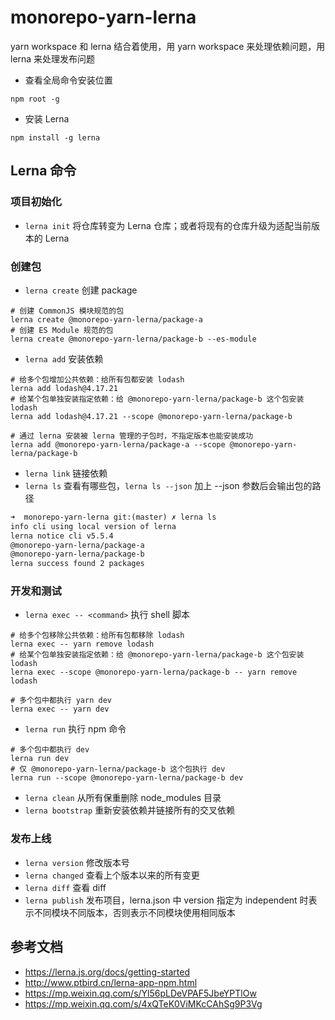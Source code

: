 # monorepo-yarn-lerna

yarn workspace 和 lerna 结合着使用，用 yarn workspace 来处理依赖问题，用 lerna 来处理发布问题

- 查看全局命令安装位置

```shell
npm root -g
```

- 安装 Lerna

```shell
npm install -g lerna
```

## Lerna 命令

### 项目初始化

- `lerna init` 将仓库转变为 Lerna 仓库；或者将现有的仓库升级为适配当前版本的 Lerna

### 创建包

- `lerna create` 创建 package

```shell
# 创建 CommonJS 模块规范的包
lerna create @monorepo-yarn-lerna/package-a
# 创建 ES Module 规范的包
lerna create @monorepo-yarn-lerna/package-b --es-module
```

- `lerna add` 安装依赖

```shell
# 给多个包增加公共依赖：给所有包都安装 lodash
lerna add lodash@4.17.21
# 给某个包单独安装指定依赖：给 @monorepo-yarn-lerna/package-b 这个包安装 lodash
lerna add lodash@4.17.21 --scope @monorepo-yarn-lerna/package-b

# 通过 lerna 安装被 lerna 管理的子包时，不指定版本也能安装成功
lerna add @monorepo-yarn-lerna/package-a --scope @monorepo-yarn-lerna/package-b
```

- `lerna link` 链接依赖
- `lerna ls` 查看有哪些包，`lerna ls --json` 加上 --json 参数后会输出包的路径

```txt
➜  monorepo-yarn-lerna git:(master) ✗ lerna ls
info cli using local version of lerna
lerna notice cli v5.5.4
@monorepo-yarn-lerna/package-a
@monorepo-yarn-lerna/package-b
lerna success found 2 packages
```

### 开发和测试

- `lerna exec -- <command>` 执行 shell 脚本

```shell
# 给多个包移除公共依赖：给所有包都移除 lodash
lerna exec -- yarn remove lodash
# 给某个包单独安装指定依赖：给 @monorepo-yarn-lerna/package-b 这个包安装 lodash
lerna exec --scope @monorepo-yarn-lerna/package-b -- yarn remove lodash

# 多个包中都执行 yarn dev
lerna exec -- yarn dev
```

- `lerna run` 执行 npm 命令

```shell
# 多个包中都执行 dev
lerna run dev
# 仅 @monorepo-yarn-lerna/package-b 这个包执行 dev
lerna run --scope @monorepo-yarn-lerna/package-b dev
```

- `lerna clean` 从所有保重删除 node_modules 目录
- `lerna bootstrap` 重新安装依赖并链接所有的交叉依赖

### 发布上线

- `lerna version` 修改版本号
- `lerna changed` 查看上个版本以来的所有变更
- `lerna diff` 查看 diff
- `lerna publish` 发布项目，lerna.json 中 version 指定为 independent 时表示不同模块不同版本，否则表示不同模块使用相同版本

## 参考文档

- https://lerna.js.org/docs/getting-started
- http://www.ptbird.cn/lerna-app-npm.html
- https://mp.weixin.qq.com/s/Yl56pLDeVPAF5JbeYPTlOw
- https://mp.weixin.qq.com/s/4xQTeK0ViMKcCAhSg9P3Vg
